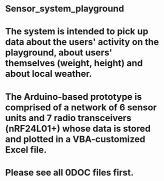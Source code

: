 # Sensor_system_playground


# The system is intended to pick up data about the users' activity on the playground, about users' themselves (weight, height) and about local weather. 
# The Arduino-based prototype is comprised of a network of 6 sensor units and 7 radio transceivers (nRF24L01+) whose data is stored and plotted in a VBA-customized Excel file.

# Please see all 0DOC files first.
